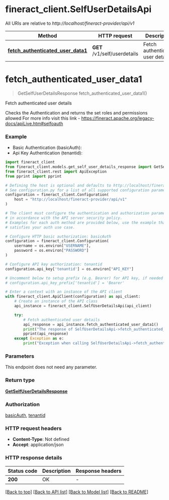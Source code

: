 # fineract_client.SelfUserDetailsApi

All URIs are relative to *http://localhost/fineract-provider/api/v1*

Method | HTTP request | Description
------------- | ------------- | -------------
[**fetch_authenticated_user_data1**](SelfUserDetailsApi.md#fetch_authenticated_user_data1) | **GET** /v1/self/userdetails | Fetch authenticated user details


# **fetch_authenticated_user_data1**
> GetSelfUserDetailsResponse fetch_authenticated_user_data1()

Fetch authenticated user details

Checks the Authentication and returns the set roles and permissions allowed  For more info visit this link - https://fineract.apache.org/legacy-docs/apiLive.htm#selfoauth

### Example

* Basic Authentication (basicAuth):
* Api Key Authentication (tenantid):

```python
import fineract_client
from fineract_client.models.get_self_user_details_response import GetSelfUserDetailsResponse
from fineract_client.rest import ApiException
from pprint import pprint

# Defining the host is optional and defaults to http://localhost/fineract-provider/api/v1
# See configuration.py for a list of all supported configuration parameters.
configuration = fineract_client.Configuration(
    host = "http://localhost/fineract-provider/api/v1"
)

# The client must configure the authentication and authorization parameters
# in accordance with the API server security policy.
# Examples for each auth method are provided below, use the example that
# satisfies your auth use case.

# Configure HTTP basic authorization: basicAuth
configuration = fineract_client.Configuration(
    username = os.environ["USERNAME"],
    password = os.environ["PASSWORD"]
)

# Configure API key authorization: tenantid
configuration.api_key['tenantid'] = os.environ["API_KEY"]

# Uncomment below to setup prefix (e.g. Bearer) for API key, if needed
# configuration.api_key_prefix['tenantid'] = 'Bearer'

# Enter a context with an instance of the API client
with fineract_client.ApiClient(configuration) as api_client:
    # Create an instance of the API class
    api_instance = fineract_client.SelfUserDetailsApi(api_client)

    try:
        # Fetch authenticated user details
        api_response = api_instance.fetch_authenticated_user_data1()
        print("The response of SelfUserDetailsApi->fetch_authenticated_user_data1:\n")
        pprint(api_response)
    except Exception as e:
        print("Exception when calling SelfUserDetailsApi->fetch_authenticated_user_data1: %s\n" % e)
```



### Parameters

This endpoint does not need any parameter.

### Return type

[**GetSelfUserDetailsResponse**](GetSelfUserDetailsResponse.md)

### Authorization

[basicAuth](../README.md#basicAuth), [tenantid](../README.md#tenantid)

### HTTP request headers

 - **Content-Type**: Not defined
 - **Accept**: application/json

### HTTP response details

| Status code | Description | Response headers |
|-------------|-------------|------------------|
**200** | OK |  -  |

[[Back to top]](#) [[Back to API list]](../README.md#documentation-for-api-endpoints) [[Back to Model list]](../README.md#documentation-for-models) [[Back to README]](../README.md)

